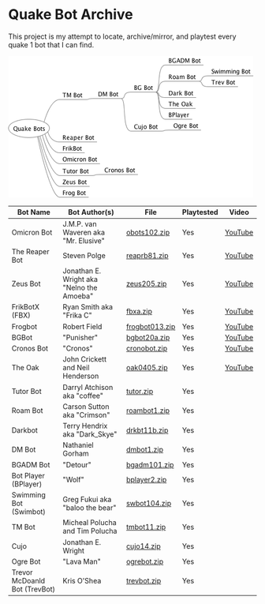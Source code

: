 # Quake Bot Archive

This project is my attempt to locate, archive/mirror, and playtest every quake 1 bot that I can find.

![Quake Bot Genealogy](mindmap/QuakeBots.png)

Bot Name | Bot Author(s) | File | Playtested | Video
--- | --- | --- | --- | ---
Omicron Bot | J.M.P. van Waveren aka "Mr. Elusive" | [obots102.zip](bin/obots102.zip) | Yes | [YouTube](https://www.youtube.com/playlist?list=PLlacmd6lus1yDzQhKmIZr3ljfdRblvwwu)
The Reaper Bot | Steven Polge | [reaprb81.zip](bin/reaprb81.zip) | Yes | [YouTube](https://www.youtube.com/playlist?list=PLlacmd6lus1wwdTeHuQbiWSC-vaelGxYC)
Zeus Bot | Jonathan E. Wright aka "Nelno the Amoeba" | [zeus205.zip](bin/zeus205.zip) | Yes | [YouTube](https://www.youtube.com/playlist?list=PLlacmd6lus1yvlPmrdFQkPUhdxTvuVc1d)
FrikBotX (FBX) | Ryan Smith aka "Frika C" | [fbxa.zip](bin/fbxa.zip) | Yes | [YouTube](https://www.youtube.com/playlist?list=PLlacmd6lus1wrqD3qYhBD0UBWKcE9HIFK)
Frogbot | Robert Field | [frogbot013.zip](bin/frogbot013.zip) | Yes | [YouTube](https://www.youtube.com/playlist?list=PLlacmd6lus1zaLPfmTUeA6cnknEulKnkk)
BGBot | "Punisher" | [bgbot20a.zip](bin/bgbot20a.zip) | Yes | [YouTube](https://www.youtube.com/playlist?list=PLlacmd6lus1zrH6QFQa5D2So7dkTs6s3K)
Cronos Bot | "Cronos" | [cronobot.zip](bin/cronobot.zip) | Yes | [YouTube](https://www.youtube.com/playlist?list=PLlacmd6lus1ysb4gCa6kmp4sruFzI2hb5)
The Oak | John Crickett and Neil Henderson | [oak0405.zip](bin/oak0405.zip) | Yes | [YouTube](https://www.youtube.com/playlist?list=PLlacmd6lus1zfHpXFIu5ro9B9w3tEF2Cq)
Tutor Bot | Darryl Atchison aka "coffee" | [tutor.zip](bin/tutor.zip) | Yes |
Roam Bot | Carson Sutton aka "Crimson" | [roambot1.zip](bin/roambot1.zip) | Yes |
Darkbot | Terry Hendrix aka "Dark_Skye" | [drkbt11b.zip](bin/drkbt11b.zip) | Yes |
DM Bot | Nathaniel Gorham | [dmbot1.zip](bin/dmbot1.zip) | Yes |
BGADM Bot | "Detour" | [bgadm101.zip](bin/bgadm101.zip) | Yes |
Bot Player (BPlayer) | "Wolf" | [bplayer2.zip](bin/bplayer2.zip) | Yes |
Swimming Bot (Swimbot) | Greg Fukui aka "baloo the bear" | [swbot104.zip](bin/swbot104.zip) | Yes |
TM Bot | Micheal Polucha and Tim Polucha | [tmbot11.zip](bin/tmbot11.zip) | Yes |
Cujo | Jonathan E. Wright | [cujo14.zip](bin/cujo14.zip) | Yes |
Ogre Bot | "Lava Man" | [ogrebot.zip](bin/ogrebot.zip) | Yes |
Trevor McDoanld Bot (TrevBot) | Kris O'Shea | [trevbot.zip](bin/trevbot.zip) | Yes |



